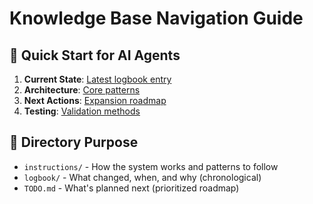 # Knowledge Base Navigation Guide

## 🚀 Quick Start for AI Agents
1. **Current State**: [Latest logbook entry](logbook/2025-08-24_1235_homelab-complete-optimization.md)
2. **Architecture**: [Core patterns](instructions/ARCHITECTURE.md)
3. **Next Actions**: [Expansion roadmap](TODO.md)
4. **Testing**: [Validation methods](instructions/TESTING.md)

## 📁 Directory Purpose
- `instructions/` - How the system works and patterns to follow
- `logbook/` - What changed, when, and why (chronological)
- `TODO.md` - What's planned next (prioritized roadmap)